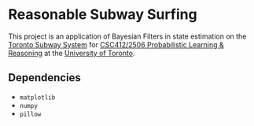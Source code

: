 # Reasonable Subway Surfing

This project is an application of Bayesian Filters in state estimation on the [Toronto Subway System](https://ttc.ca/Subway) for [CSC412/2506 Probabilistic Learning \& Reasoning](https://fas.calendar.utoronto.ca/course/csc412h1) at the [University of Toronto](https://www.cs.toronto.edu).

## Dependencies

- `matplotlib`
- `numpy`
- `pillow`
